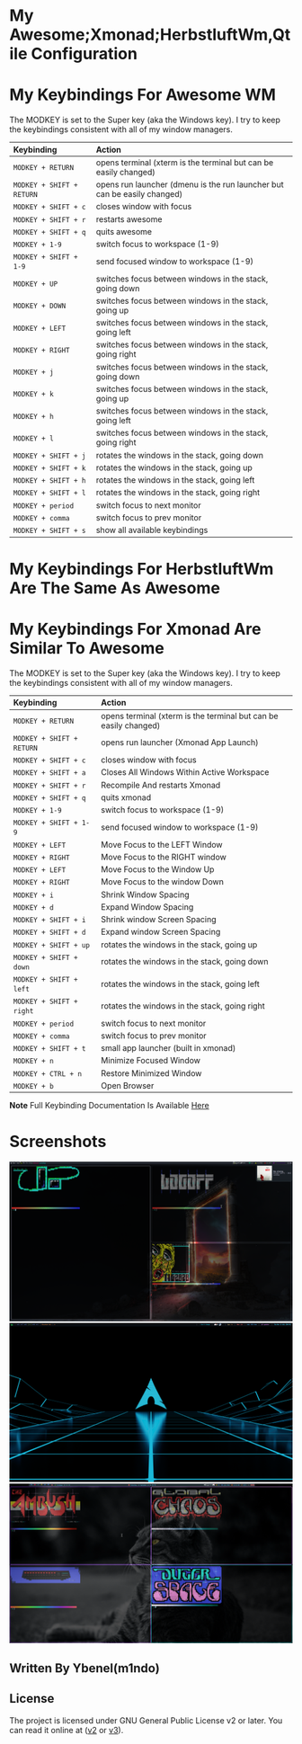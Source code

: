 # My Awesome;Xmonad;HerbstluftWm,Qtile Configuration
# My Keybindings For Awesome WM
The MODKEY is set to the Super key (aka the Windows key).  I try to keep the
keybindings consistent with all of my window managers.

| Keybinding | Action |
| :--- | :--- |
| `MODKEY + RETURN` | opens terminal (xterm is the terminal but can be easily changed) |
| `MODKEY + SHIFT + RETURN` | opens run launcher (dmenu is the run launcher but can be easily changed) |
| `MODKEY + SHIFT + c` | closes window with focus |
| `MODKEY + SHIFT + r` | restarts awesome |
| `MODKEY + SHIFT + q` | quits awesome |
| `MODKEY + 1-9` | switch focus to workspace (1-9) |
| `MODKEY + SHIFT + 1-9` | send focused window to workspace (1-9) |
| `MODKEY + UP` | switches focus between windows in the stack, going down |
| `MODKEY + DOWN` | switches focus between windows in the stack, going up |
| `MODKEY + LEFT` | switches focus between windows in the stack, going left |
| `MODKEY + RIGHT` | switches focus between windows in the stack, going right |
| `MODKEY + j` | switches focus between windows in the stack, going down |
| `MODKEY + k` | switches focus between windows in the stack, going up |
| `MODKEY + h` | switches focus between windows in the stack, going left |
| `MODKEY + l` | switches focus between windows in the stack, going right |
| `MODKEY + SHIFT + j` | rotates the windows in the stack, going down|
| `MODKEY + SHIFT + k` | rotates the windows in the stack, going up |
| `MODKEY + SHIFT + h` | rotates the windows in the stack, going left|
| `MODKEY + SHIFT + l` | rotates the windows in the stack, going right |
| `MODKEY + period` | switch focus to next monitor |
| `MODKEY + comma` | switch focus to prev monitor |
| `MODKEY + SHIFT + s` | show all available keybindings |

# My Keybindings For HerbstluftWm Are The Same As Awesome
# My Keybindings For Xmonad Are Similar To Awesome

The MODKEY is set to the Super key (aka the Windows key).  I try to keep the
keybindings consistent with all of my window managers.

| Keybinding | Action |
| :--- | :--- |
| `MODKEY + RETURN` | opens terminal (xterm is the terminal but can be easily changed) |
| `MODKEY + SHIFT + RETURN` | opens run launcher (Xmonad App Launch) |
| `MODKEY + SHIFT + c` | closes window with focus |
| `MODKEY + SHIFT + a` | Closes All Windows Within Active Workspace |
| `MODKEY + SHIFT + r` | Recompile And restarts Xmonad |
| `MODKEY + SHIFT + q` | quits xmonad |
| `MODKEY + 1-9` | switch focus to workspace (1-9) |
| `MODKEY + SHIFT + 1-9` | send focused window to workspace (1-9) |
| `MODKEY + LEFT` | Move Focus to the LEFT Window |
| `MODKEY + RIGHT` | Move Focus to the RIGHT window |
| `MODKEY + LEFT` | Move Focus to the Window Up|
| `MODKEY + RIGHT` | Move Focus to the window Down|
| `MODKEY + i` | Shrink Window Spacing |
| `MODKEY + d` | Expand Window Spacing |
| `MODKEY + SHIFT + i` | Shrink window Screen Spacing |
| `MODKEY + SHIFT + d` | Expand window Screen Spacing |
| `MODKEY + SHIFT + up` | rotates the windows in the stack, going up |
| `MODKEY + SHIFT + down` | rotates the windows in the stack, going down |
| `MODKEY + SHIFT + left` | rotates the windows in the stack, going left |
| `MODKEY + SHIFT + right` | rotates the windows in the stack, going right |
| `MODKEY + period` | switch focus to next monitor |
| `MODKEY + comma` | switch focus to prev monitor |
| `MODKEY + SHIFT + t` | small app launcher (built in xmonad) |
| `MODKEY + n` | Minimize Focused Window |
| `MODKEY + CTRL + n` | Restore Minimized Window |
| `MODKEY + b` | Open Browser |

**Note** Full Keybinding Documentation Is Available [Here](https://docs.darkos.cf/bindings/) 

# Screenshots
<img src="https://github.com/m1ndo/dotfiles/blob/master/screenshots/ybenel-full-20210905-220622.png" alt="Awesome" border="0">
<img src="https://github.com/m1ndo/dotfiles/blob/master/screenshots/ybenel@03-25-04-scrot.png" alt="Xmonad" border="0">
<img src="https://github.com/m1ndo/dotfiles/blob/master/screenshots/ybenel-full-20210911-133036.png" alt="Herbstluftwm" border="0">

## Written By Ybenel(m1ndo)
## License
The project is licensed under GNU General Public License v2 or later.
You can read it online at ([v2](http://www.gnu.org/licenses/gpl-2.0.html)
or [v3](http://www.gnu.org/licenses/gpl.html)).
